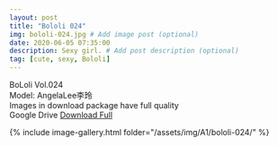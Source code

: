 ```yaml
---
layout: post
title: "Bololi 024"
img: bololi-024.jpg # Add image post (optional)
date: 2020-06-05 07:35:00
description: Sexy girl. # Add post description (optional)
tag: [cute, sexy, Bololi]
---
```

BoLoli Vol.024  
Model:  AngelaLee李玲                          
Images in download package have full quality                    
Google Drive [Download Full](http://gestyy.com/eqwIcV)

{% include image-gallery.html folder="/assets/img/A1/bololi-024/" %}
